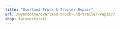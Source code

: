 ```yaml
---
title: "Overland Truck & Trailer Repair"
url: /wyandotte/overland-truck-und-trailer-repair/
shop: Autowerkstatt
---
```

